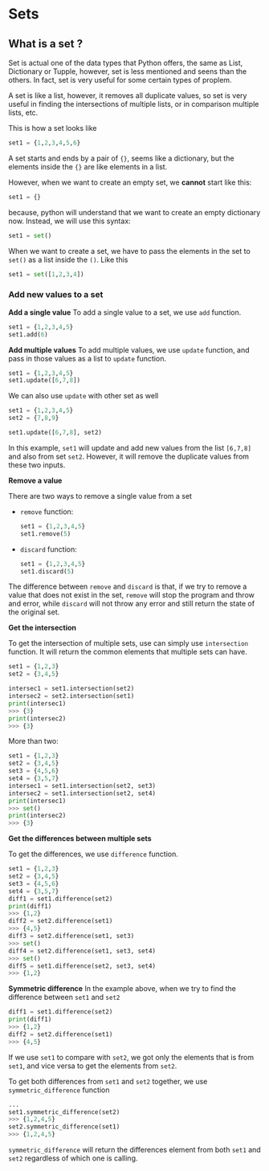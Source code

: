 # Sets

## What is a set ?

Set is actual one of the data types that Python offers, the same as List, Dictionary or Tupple, however, set is less mentioned and seens than the others. In fact, set is very useful for some certain types of proplem.

A set is like a list, however, it removes all duplicate values, so set is very useful in finding the intersections of multiple lists, or in comparison multiple lists, etc.

This is how a set looks like

```python
set1 = {1,2,3,4,5,6}
```

A set starts and ends by a pair of `{}`, seems like a dictionary, but the elements inside the `{}` are like elements in a list.

However, when we want to create an empty set, we **cannot** start like this:

```python
set1 = {}
```

because, python will understand that we want to create an empty dictionary now. Instead, we will use this syntax:

```python
set1 = set()
```

When we want to create a set, we have to pass the elements in the set to `set()` as a list inside the `()`. Like this

```python
set1 = set([1,2,3,4])
```

### Add new values to a set

**Add a single value**
To add a single value to a set, we use `add` function.

```python
set1 = {1,2,3,4,5}
set1.add(6)
```

**Add multiple values**
To add multiple values, we use `update` function, and pass in those values as a list to `update` function.

```python
set1 = {1,2,3,4,5}
set1.update([6,7,8])
```

We can also use `update` with other set as well

```python
set1 = {1,2,3,4,5}
set2 = {7,8,9}

set1.update([6,7,8], set2)
```

In this example, `set1` will update and add new values from the list `[6,7,8]` and also from set `set2`. However, it will remove the duplicate values from these two inputs.

**Remove a value**

There are two ways to remove a single value from a set

- `remove` function:
  ```python
  set1 = {1,2,3,4,5}
  set1.remove(5)
  ```
- `discard` function:
  ```python
  set1 = {1,2,3,4,5}
  set1.discard(5)
  ```

The difference between `remove` and `discard` is that, if we try to remove a value that does not exist in the set, `remove` will stop the program and throw and error, while `discard` will not throw any error and still return the state of the original set.

**Get the intersection**

To get the intersection of multiple sets, use can simply use `intersection` function. It will return the common elements that multiple sets can have.

```python
set1 = {1,2,3}
set2 = {3,4,5}

intersec1 = set1.intersection(set2)
intersec2 = set2.intersection(set1)
print(intersec1)
>>> {3}
print(intersec2)
>>> {3}
```

More than two:

```python
set1 = {1,2,3}
set2 = {3,4,5}
set3 = {4,5,6}
set4 = {3,5,7}
intersec1 = set1.intersection(set2, set3)
intersec2 = set1.intersection(set2, set4)
print(intersec1)
>>> set()
print(intersec2)
>>> {3}
```

**Get the differences between multiple sets**

To get the differences, we use `difference` function.

```python
set1 = {1,2,3}
set2 = {3,4,5}
set3 = {4,5,6}
set4 = {3,5,7}
diff1 = set1.difference(set2)
print(diff1)
>>> {1,2}
diff2 = set2.difference(set1)
>>> {4,5}
diff3 = set2.difference(set1, set3)
>>> set()
diff4 = set2.difference(set1, set3, set4)
>>> set()
diff5 = set1.difference(set2, set3, set4)
>>> {1,2}
```

**Symmetric difference**
In the example above, when we try to find the difference between `set1` and `set2`

```python
diff1 = set1.difference(set2)
print(diff1)
>>> {1,2}
diff2 = set2.difference(set1)
>>> {4,5}
```

If we use `set1` to compare with `set2`, we got only the elements that is from `set1`, and vice versa to get the elements from `set2`.

To get both differences from `set1` and `set2` together, we use `symmetric_difference` function

```python
...
set1.symmetric_difference(set2)
>>> {1,2,4,5}
set2.symmetric_difference(set1)
>>> {1,2,4,5}
```

`symmetric_difference` will return the differences element from both `set1` and `set2` regardless of which one is calling.
